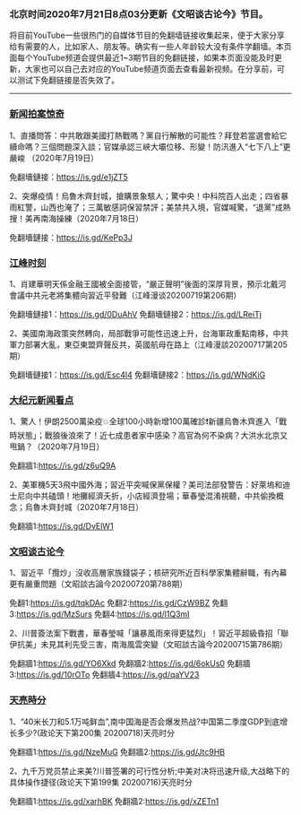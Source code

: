 ### 北京时间2020年7月21日8点03分更新《文昭谈古论今》节目。

将目前YouTube一些很热门的自媒体节目的免翻墙链接收集起来，便于大家分享给有需要的人，比如家人、朋友等。确实有一些人年龄较大没有条件学翻墙。本页面每个YouTube频道会提供最近1~3期节目的免翻链接，如果本页面没能及时更新，大家也可以自己去对应的YouTube频道页面去查看最新视频。在分享前，可以测试下免翻链接是否失效了。

***

### [新闻拍案惊奇](https://www.youtube.com/c/%E5%A4%A7%E5%AE%87%E6%8B%8D%E6%A1%88%E9%A9%9A%E5%A5%87DayuShow/videos)

1、直播問答：中共敢跟美國打熱戰嗎？黨自行解散的可能性？拜登若當選會給它續命嗎？三個問題深入談；官媒承認三峽大壩位移、形變！防汛進入“七下八上”更嚴峻 （2020年7月19日）

免翻墻鏈接：https://is.gd/e1jZT5

2、突爆疫情！烏魯木齊封城，搶購景象駭人；驚中央！中科院百人出走；四省暴雨紅警，山西也淹了；三萬敏感詞保習禁評；美禁共入境，官媒喊驚，“退黨”成熱搜！美再南海操練（2020年7月18日）

免翻墻鏈接：https://is.gd/KePp3J  

### [江峰时刻](https://www.youtube.com/c/%E6%B1%9F%E5%B3%B0%E6%97%B6%E5%88%BB/videos)

1、肖建華明天係金融王國被全面接管，“嚴正聲明”後面的深厚背景，預示北戴河會議中共元老將集體向習近平發難（江峰漫谈20200719第206期）

免翻墻鏈接1：https://is.gd/0DuAhV   免翻墻鏈接2：https://is.gd/LReiTj

2、美國南海政策突然轉向，局部戰爭可能性迅速上升，台海軍政重點南移，中共軍力部署大亂，東亞東盟齊聲反共，英國航母在路上（江峰漫談20200717第205期）

免翻墻鏈接1：https://is.gd/Esc4l4   免翻墻鏈接2：https://is.gd/WNdKiG

### [大纪元新闻看点](https://www.youtube.com/c/%E5%A4%A7%E7%B4%80%E5%85%83-%E6%96%B0%E8%81%9E%E7%9C%8B%E9%BB%9E/videos)

1、驚人！伊朗2500萬染疫💥全球100小時新增100萬確診❗️新疆烏魯木齊進入「戰時狀態」；戰狼後浪來了！近七成患者家中感染？高官為何不染病？大洪水北京又甩鍋？（2020年7月19日）

免翻牆1:https://is.gd/z6uQ9A

2、美軍機5天3飛中國外海；習近平突喊保黨保權？美司法部發警告：好萊塢和迪士尼向中共磕頭！地攤經濟夭折，小店經濟登場；華春瑩混淆視聽，中共偷換概念；烏魯木齊封城（2020年7月18日）

免翻牆1:https://is.gd/DvElW1

### [文昭谈古论今](https://www.youtube.com/channel/UCtAIPjABiQD3qjlEl1T5VpA/videos)

1、習近平「攬炒」沒收高層家族錢袋子；核研究所近百科學家集體辭職，有內幕更有嚴重問題（文昭談古論今20200720第788期）

免翻1:https://is.gd/tqkDAc  免翻2:https://is.gd/CzW9BZ   免翻3:https://is.gd/MzSurs   免翻4:https://is.gd/l1Q3mI

2、川普簽法案下戰書，華春瑩喊「讓暴風雨來得更猛烈」！習近平超級昏招「聯伊抗美」未見其利先受三害，南海風雲突變（文昭談古論今20200715第786期）

免翻牆1:https://is.gd/YO6Xkd   免翻牆2:https://is.gd/6okUs0   免翻牆3:https://is.gd/10rOTo   免翻牆4:https://is.gd/qaYV23

### [天亮時分](https://www.youtube.com/channel/UCjvjNeHndz4PGs9JXhzdHqw/videos)

1、“40米长刀和5.1万吨鲜血”,南中国海是否会爆发热战?中国第二季度GDP到底增长多少?(政论天下第200集 20200718)天亮时分 

免翻牆1:https://is.gd/NzeMuG   免翻牆2:https://is.gd/Jtc9HB

2、九千万党员禁止来美?川普签署的可行性分析;中美对决将迅速升级,大战略下的具体操作捷径(政论天下第199集 20200716)天亮时分

免翻牆1:https://is.gd/xarhBK  免翻牆2:https://is.gd/xZETn1
